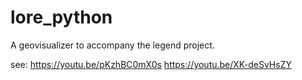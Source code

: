 # lore_python
A geovisualizer to accompany the legend project.

see: 
https://youtu.be/pKzhBC0mX0s
https://youtu.be/XK-deSvHsZY
